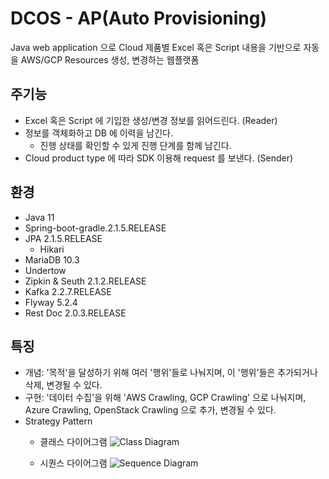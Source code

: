 # DCOS - AP(Auto Provisioning)
Java web application 으로 Cloud 제품별 Excel 혹은 Script 내용을 기반으로 자동을 AWS/GCP Resources 생성, 변경하는 웹플랫폼

## 주기능
 - Excel 혹은 Script 에 기입한 생성/변경 정보를 읽어드린다. (Reader)
 - 정보를 객체화하고 DB 에 이력을 남긴다.
   - 진행 상태를 확인할 수 있게 진행 단계를 함께 남긴다. 
 - Cloud product type 에 따라 SDK 이용해 request 를 보낸다. (Sender)
 
## 환경
 - Java 11
 - Spring-boot-gradle.2.1.5.RELEASE
 - JPA 2.1.5.RELEASE
   - Hikari
 - MariaDB 10.3
 - Undertow
 - Zipkin & Seuth 2.1.2.RELEASE
 - Kafka 2.2.7.RELEASE 
 - Flyway 5.2.4
 - Rest Doc 2.0.3.RELEASE
  
## 특징
 - 개념: '목적'을 달성하기 위해 여러 '행위'들로 나눠지며, 이 '행위'들은 추가되거나 삭제, 변경될 수 있다. 
 - 구현: '데이터 수집'을 위해 'AWS Crawling, GCP Crawling' 으로 나눠지며, Azure Crawling, OpenStack Crawling 으로 추가, 변경될 수 있다.
 - Strategy Pattern
   - 클래스 다이어그램
   ![Class Diagram](https://user-images.githubusercontent.com/3222837/61924456-e0a54100-afa2-11e9-9f21-d9635c53cfb6.png)
   
   - 시퀀스 다이어그램
   ![Sequence Diagram](https://user-images.githubusercontent.com/3222837/61916614-20106500-af84-11e9-9535-1c29df3e53f9.png)
   

    
